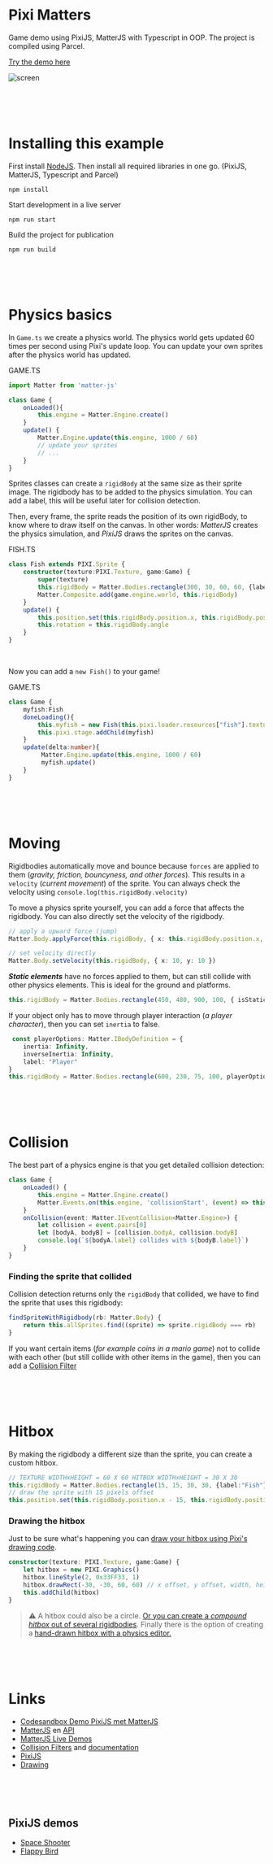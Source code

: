 # Pixi Matters

Game demo using PixiJS, MatterJS with Typescript in OOP. The project is compiled using Parcel. 

[Try the demo here](https://kokodoko.github.io/piximatters/)

![screen](./src/images/screen.png)

<br>
<br>
<br>

# Installing this example

First install [NodeJS](https://nodejs.org/en/). Then install all required libraries in one go. (PixiJS, MatterJS, Typescript and Parcel)

```
npm install
```

Start development in a live server
```
npm run start
```
Build the project for publication
```
npm run build
```


<br>
<br>
<br>

# Physics basics

In `Game.ts` we create a physics world. The physics world gets updated 60 times per second using Pixi's update loop. You can update your own sprites after the physics world has updated.

GAME.TS
```typescript
import Matter from 'matter-js'

class Game {
    onLoaded(){
        this.engine = Matter.Engine.create()
    }
    update() {
        Matter.Engine.update(this.engine, 1000 / 60)
        // update your sprites 
        // ...
    }
}

```
Sprites classes can create a `rigidBody` at the same size as their sprite image. The rigidbody has to be added to the physics simulation. You can add a label, this will be useful later for collision detection.

Then, every frame, the sprite reads the position of its own rigidBody, to know where to draw itself on the canvas. In other words: *MatterJS* creates the physics simulation, and *PixiJS* draws the sprites on the canvas.

FISH.TS
```typescript
class Fish extends PIXI.Sprite {
    constructor(texture:PIXI.Texture, game:Game) {
        super(texture)
        this.rigidBody = Matter.Bodies.rectangle(300, 30, 60, 60, {label:"Fish"}) //x,y,w,h
        Matter.Composite.add(game.engine.world, this.rigidBody)
    }
    update() {
        this.position.set(this.rigidBody.position.x, this.rigidBody.position.y)
        this.rotation = this.rigidBody.angle
    }
}
```

<br>

Now you can add a `new Fish()` to your game!

GAME.TS
```typescript
class Game {
    myfish:Fish
    doneLoading(){
        this.myfish = new Fish(this.pixi.loader.resources["fish"].texture!, this)
        this.pixi.stage.addChild(myfish)
    }
    update(delta:number){
         Matter.Engine.update(this.engine, 1000 / 60)
         myfish.update()
    }
}
```

<br>
<br>
<br>

# Moving 

Rigidbodies automatically move and bounce because `forces` are applied to them (*gravity, friction, bouncyness, and other forces*). This results in a `velocity` (*current movement*) of the sprite. You can always check the velocity using `console.log(this.rigidBody.velocity)`

To move a physics sprite yourself, you can add a force that affects the rigidbody. You can also directly set the velocity of the rigidbody. 

```typescript
// apply a upward force (jump)
Matter.Body.applyForce(this.rigidBody, { x: this.rigidBody.position.x, y: this.rigidBody.position.y }, { x: 0, y: -0.25 })

// set velocity directly
Matter.Body.setVelocity(this.rigidBody, { x: 10, y: 10 })
```

***Static elements*** have no forces applied to them, but can still collide with other physics elements. This is ideal for the ground and platforms.

```typescript
this.rigidBody = Matter.Bodies.rectangle(450, 480, 900, 100, { isStatic: true, label:"Ground" })
```

If your object only has to move through player interaction (*a player character*), then you can set `inertia` to false.

```typescript
 const playerOptions: Matter.IBodyDefinition = {
    inertia: Infinity,
    inverseInertia: Infinity,
    label: "Player"
}
this.rigidBody = Matter.Bodies.rectangle(600, 230, 75, 100, playerOptions)
```

<br>
<br>
<br>

# Collision

The best part of a physics engine is that you get detailed collision detection:

```typescript
class Game {
    onLoaded() {
        this.engine = Matter.Engine.create()
        Matter.Events.on(this.engine, 'collisionStart', (event) => this.onCollision(event))
    }
    onCollision(event: Matter.IEventCollision<Matter.Engine>) {
        let collision = event.pairs[0]
        let [bodyA, bodyB] = [collision.bodyA, collision.bodyB]
        console.log(`${bodyA.label} collides with ${bodyB.label}`)
    } 
}
```

### Finding the sprite that collided

Collision detection returns only the `rigidBody` that collided, we have to find the sprite that uses this rigidbody:

```typescript
findSpriteWithRigidbody(rb: Matter.Body) {
    return this.allSprites.find((sprite) => sprite.rigidBody === rb)
}
```

If you want certain items (*for example coins in a mario game*) not to collide with each other (but still collide with other items in the game), then you can add a [Collision Filter](https://brm.io/matter-js/demo/#collisionFiltering)

<br>
<br>
<br>

# Hitbox

By making the rigidbody a different size than the sprite, you can create a custom hitbox. 

```typescript
// TEXTURE WIDTHxHEIGHT = 60 X 60 HITBOX WIDTHxHEIGHT = 30 X 30
this.rigidBody = Matter.Bodies.rectangle(15, 15, 30, 30, {label:"Fish"}) 
// draw the sprite with 15 pixels offset
this.position.set(this.rigidBody.position.x - 15, this.rigidBody.position.y - 15)
```

### Drawing the hitbox

Just to be sure what's happening you can [draw your hitbox using Pixi's drawing code](https://pixijs.io/examples/#/graphics/simple.js). 

```typescript
constructor(texture: PIXI.Texture, game:Game) {
    let hitbox = new PIXI.Graphics()
    hitbox.lineStyle(2, 0x33FF33, 1)
    hitbox.drawRect(-30, -30, 60, 60) // x offset, y offset, width, height
    this.addChild(hitbox)
}
```

> ⚠️ A hitbox could also be a circle. [Or you can create a *compound hitbox* out of several rigidbodies](https://brm.io/matter-js/docs/classes/Composite.html). Finally there is the option of creating a [hand-drawn hitbox with a physics editor.](https://www.codeandweb.com/physicseditor)

<br>
<br>
<br>

# Links

- [Codesandbox Demo PixiJS met MatterJS](https://codesandbox.io/s/physics-33br5s)
- [MatterJS](https://brm.io/matter-js/) en [API](https://brm.io/matter-js/docs/)
- [MatterJS Live Demos](https://brm.io/matter-js/demo/)
- [Collision Filters](https://brm.io/matter-js/demo/#collisionFiltering) and [documentation](https://brm.io/matter-js/docs/classes/Body.html#property_collisionFilter)
- [PixiJS](https://pixijs.io/guides/basics/getting-started.html)
- [Drawing](https://pixijs.io/examples/#/graphics/simple.js)

<br>
<br>
<br>

## PixiJS demos

- [Space Shooter](https://github.com/KokoDoko/pixidust)
- [Flappy Bird](https://github.com/KokoDoko/pixibird.git)
